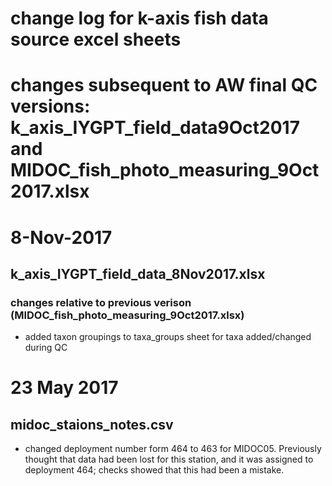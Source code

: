 # change log for k-axis fish data source excel sheets
# changes subsequent to AW final QC versions: k_axis_IYGPT_field_data9Oct2017 and MIDOC_fish_photo_measuring_9Oct2017.xlsx
# 8-Nov-2017

## k_axis_IYGPT_field_data_8Nov2017.xlsx
### changes relative to previous verison (MIDOC_fish_photo_measuring_9Oct2017.xlsx)
- added taxon groupings to taxa_groups sheet for taxa added/changed during QC

# 23 May 2017
## midoc_staions_notes.csv
- changed deployment number form 464 to 463 for MIDOC05. Previously thought that data had been lost for this station, and it was assigned to deployment 464; checks showed that this had been a mistake.

